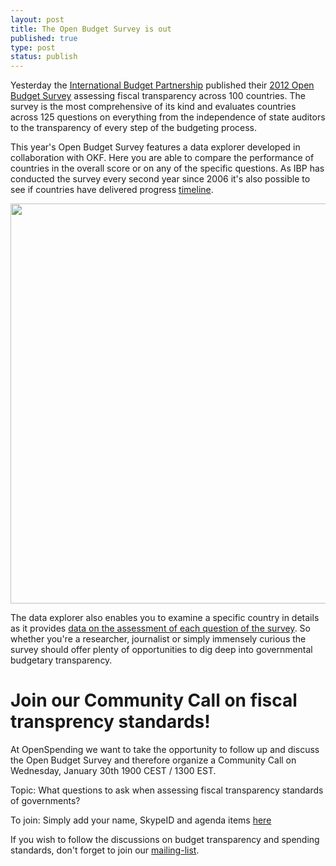 ```yaml
---
layout: post
title: The Open Budget Survey is out
published: true
type: post
status: publish
---
```


Yesterday the [International Budget Partnership](http://internationalbudget.org/) published their [2012 Open Budget Survey](http://survey.internationalbudget.org/#rankings) assessing fiscal transparency across 100 countries. The survey is the most comprehensive of its kind and evaluates countries across 125 questions on everything from the independence of state auditors to the transparency of every step of the budgeting process.  

This year's Open Budget Survey features a data explorer developed in collaboration with OKF. Here you are able to compare the performance of countries in the overall score or on any of the specific questions. As IBP has conducted the survey every second year since 2006 it's also possible to see if countries have delivered progress [timeline](http://survey.internationalbudget.org/#timeline). 

<img alt="" src="http://farm9.staticflickr.com/8193/8405868061_7026f50eb3.jpg" title="The data explorer timeline" class="alignnone" width="640" height="640" />

The data explorer also enables you to examine a specific country in details as it provides [data on the assessment of each question of the survey](http://survey.internationalbudget.org/#profile/). So whether you're a researcher, journalist or simply immensely curious the survey should offer plenty of opportunities to dig deep into governmental budgetary transparency. 

# Join our Community Call on fiscal transprency standards!
At OpenSpending we want to take the opportunity to follow up and discuss the Open Budget Survey and therefore organize a Community Call on Wednesday, January 30th 1900 CEST / 1300 EST.

Topic: What questions to ask when assessing fiscal transparency standards of governments?

To join: Simply add your name, SkypeID and agenda items [here](http://wdmmg.okfnpad.org/16)

If you wish to follow the discussions on budget transparency and spending standards, don't forget to join our [mailing-list](http://lists.okfn.org/mailman/listinfo/openspending). 

